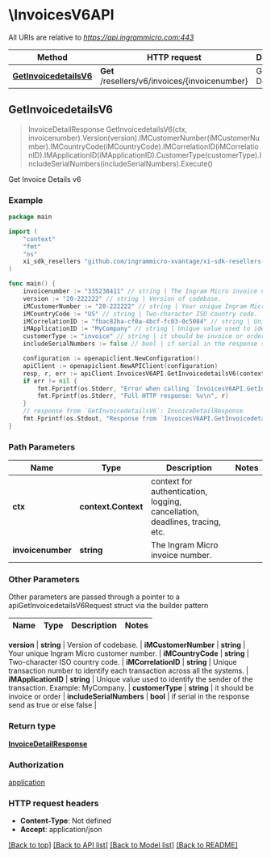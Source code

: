 # \InvoicesV6API

All URIs are relative to *https://api.ingrammicro.com:443*

Method | HTTP request | Description
------------- | ------------- | -------------
[**GetInvoicedetailsV6**](InvoicesV6API.md#GetInvoicedetailsV6) | **Get** /resellers/v6/invoices/{invoicenumber} | Get Invoice Details v6



## GetInvoicedetailsV6

> InvoiceDetailResponse GetInvoicedetailsV6(ctx, invoicenumber).Version(version).IMCustomerNumber(iMCustomerNumber).IMCountryCode(iMCountryCode).IMCorrelationID(iMCorrelationID).IMApplicationID(iMApplicationID).CustomerType(customerType).IncludeSerialNumbers(includeSerialNumbers).Execute()

Get Invoice Details v6



### Example

```go
package main

import (
	"context"
	"fmt"
	"os"
	xi_sdk_resellers "github.com/ingrammicro-xvantage/xi-sdk-resellers-go ingrammicro-xvantage/xi-sdk-resellers-go"
)

func main() {
	invoicenumber := "335238411" // string | The Ingram Micro invoice number.
	version := "20-222222" // string | Version of codebase.
	iMCustomerNumber := "20-222222" // string | Your unique Ingram Micro customer number.
	iMCountryCode := "US" // string | Two-character ISO country code.
	iMCorrelationID := "fbac82ba-cf0a-4bcf-fc03-0c5084" // string | Unique transaction number to identify each transaction across all the systems.
	iMApplicationID := "MyCompany" // string | Unique value used to identify the sender of the transaction. Example: MyCompany.
	customerType := "invoice" // string | it should be invoice or order (optional)
	includeSerialNumbers := false // bool | if serial in the response send as true or else false (optional)

	configuration := openapiclient.NewConfiguration()
	apiClient := openapiclient.NewAPIClient(configuration)
	resp, r, err := apiClient.InvoicesV6API.GetInvoicedetailsV6(context.Background(), invoicenumber).Version(version).IMCustomerNumber(iMCustomerNumber).IMCountryCode(iMCountryCode).IMCorrelationID(iMCorrelationID).IMApplicationID(iMApplicationID).CustomerType(customerType).IncludeSerialNumbers(includeSerialNumbers).Execute()
	if err != nil {
		fmt.Fprintf(os.Stderr, "Error when calling `InvoicesV6API.GetInvoicedetailsV6``: %v\n", err)
		fmt.Fprintf(os.Stderr, "Full HTTP response: %v\n", r)
	}
	// response from `GetInvoicedetailsV6`: InvoiceDetailResponse
	fmt.Fprintf(os.Stdout, "Response from `InvoicesV6API.GetInvoicedetailsV6`: %v\n", resp)
}
```

### Path Parameters


Name | Type | Description  | Notes
------------- | ------------- | ------------- | -------------
**ctx** | **context.Context** | context for authentication, logging, cancellation, deadlines, tracing, etc.
**invoicenumber** | **string** | The Ingram Micro invoice number. | 

### Other Parameters

Other parameters are passed through a pointer to a apiGetInvoicedetailsV6Request struct via the builder pattern


Name | Type | Description  | Notes
------------- | ------------- | ------------- | -------------

 **version** | **string** | Version of codebase. | 
 **iMCustomerNumber** | **string** | Your unique Ingram Micro customer number. | 
 **iMCountryCode** | **string** | Two-character ISO country code. | 
 **iMCorrelationID** | **string** | Unique transaction number to identify each transaction across all the systems. | 
 **iMApplicationID** | **string** | Unique value used to identify the sender of the transaction. Example: MyCompany. | 
 **customerType** | **string** | it should be invoice or order | 
 **includeSerialNumbers** | **bool** | if serial in the response send as true or else false | 

### Return type

[**InvoiceDetailResponse**](InvoiceDetailResponse.md)

### Authorization

[application](../README.md#application)

### HTTP request headers

- **Content-Type**: Not defined
- **Accept**: application/json

[[Back to top]](#) [[Back to API list]](../README.md#documentation-for-api-endpoints)
[[Back to Model list]](../README.md#documentation-for-models)
[[Back to README]](../README.md)

